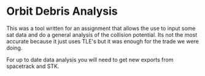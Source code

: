 # Orbit Debris Analysis
This was a tool written for an assignment that allows the use to input some sat data and do a general analysis of the collision potential.
Its not the most accurate because it just uses TLE's but it was enough for the trade we were doing.  


For up to date data analysis you will need to get new exports from spacetrack and STK.  
